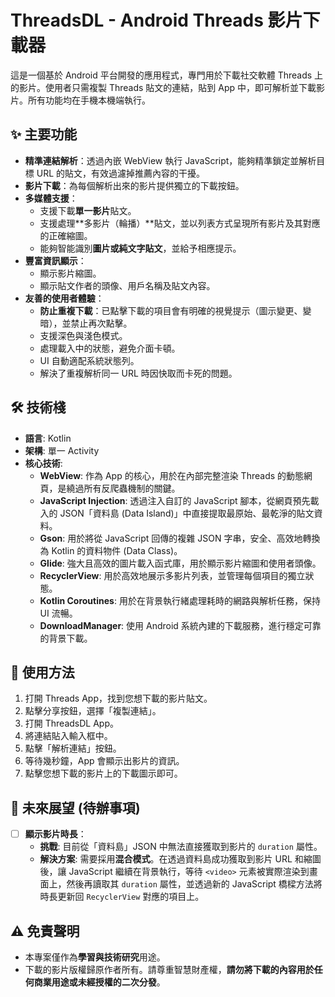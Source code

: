 # ThreadsDL - Android Threads 影片下載器

這是一個基於 Android 平台開發的應用程式，專門用於下載社交軟體 Threads 上的影片。使用者只需複製 Threads 貼文的連結，貼到 App 中，即可解析並下載影片。所有功能均在手機本機端執行。

## ✨ 主要功能

- **精準連結解析**：透過內嵌 WebView 執行 JavaScript，能夠精準鎖定並解析目標 URL 的貼文，有效過濾掉推薦內容的干擾。
- **影片下載**：為每個解析出來的影片提供獨立的下載按鈕。
- **多媒體支援**：
  - 支援下載**單一影片**貼文。
  - 支援處理**多影片（輪播）**貼文，並以列表方式呈現所有影片及其對應的正確縮圖。
  - 能夠智能識別**圖片或純文字貼文**，並給予相應提示。
- **豐富資訊顯示**：
  - 顯示影片縮圖。
  - 顯示貼文作者的頭像、用戶名稱及貼文內容。
- **友善的使用者體驗**：
  - **防止重複下載**：已點擊下載的項目會有明確的視覺提示（圖示變更、變暗），並禁止再次點擊。
  - 支援深色與淺色模式。
  - 處理載入中的狀態，避免介面卡頓。
  - UI 自動適配系統狀態列。
  - 解決了重複解析同一 URL 時因快取而卡死的問題。

## 🛠️ 技術棧

- **語言**: Kotlin
- **架構**: 單一 Activity
- **核心技術**:
  - **WebView**: 作為 App 的核心，用於在內部完整渲染 Threads 的動態網頁，是繞過所有反爬蟲機制的關鍵。
  - **JavaScript Injection**: 透過注入自訂的 JavaScript 腳本，從網頁預先載入的 JSON「資料島 (Data Island)」中直接提取最原始、最乾淨的貼文資料。
  - **Gson**: 用於將從 JavaScript 回傳的複雜 JSON 字串，安全、高效地轉換為 Kotlin 的資料物件 (Data Class)。
  - **Glide**: 強大且高效的圖片載入函式庫，用於顯示影片縮圖和使用者頭像。
  - **RecyclerView**: 用於高效地展示多影片列表，並管理每個項目的獨立狀態。
  - **Kotlin Coroutines**: 用於在背景執行緒處理耗時的網路與解析任務，保持 UI 流暢。
  - **DownloadManager**: 使用 Android 系統內建的下載服務，進行穩定可靠的背景下載。

## 📝 使用方法

1.  打開 Threads App，找到您想下載的影片貼文。
2.  點擊分享按鈕，選擇「複製連結」。
3.  打開 ThreadsDL App。
4.  將連結貼入輸入框中。
5.  點擊「解析連結」按鈕。
6.  等待幾秒鐘，App 會顯示出影片的資訊。
7.  點擊您想下載的影片上的下載圖示即可。

## 🚀 未來展望 (待辦事項)

- [ ] **顯示影片時長**：
  - **挑戰**: 目前從「資料島」JSON 中無法直接獲取到影片的 `duration` 屬性。
  - **解決方案**: 需要採用**混合模式**。在透過資料島成功獲取到影片 URL 和縮圖後，讓 JavaScript 繼續在背景執行，等待 `<video>` 元素被實際渲染到畫面上，然後再讀取其 `duration` 屬性，並透過新的 JavaScript 橋樑方法將時長更新回 `RecyclerView` 對應的項目上。

## ⚠️ 免責聲明

- 本專案僅作為**學習與技術研究**用途。
- 下載的影片版權歸原作者所有。請尊重智慧財產權，**請勿將下載的內容用於任何商業用途或未經授權的二次分發**。